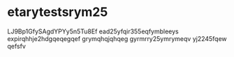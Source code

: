 # etarytestsrym25
LJ9Bp1GfySAgdYPYy5n5Tu8Ef
ead25yfqir355eqfymbleeys
expirqhhje2hdgqeqegqef
grymqhqjqhqeg
gyrmrry25ymrymeqv
yj2245fqew
qefsfv
